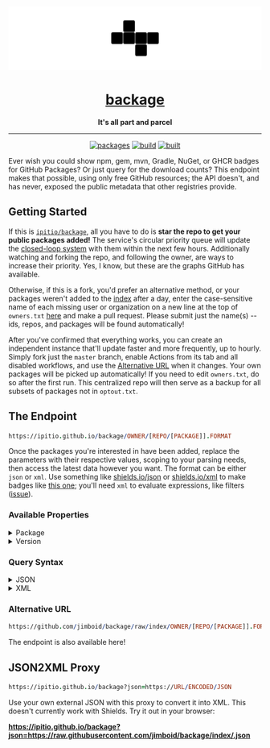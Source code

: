 <div align="center">

[![logo](logo-b.webp)](https://github.com/jimboid/backage)

# [backage](https://github.com/jimboid/backage)

**It's all part and parcel**

---

[![packages](https://img.shields.io/badge/dynamic/json?url=https%3A%2F%2Fgithub.com%2Fjimboid%2Fbackage%2Fraw%2Findex%2F.json&query=%24.packages&logo=github&logoColor=959da5&label=packages&labelColor=333a41&color=grey)](https://github.com/jimboid/backage/tree/index) [![build](https://github.com/jimboid/backage/actions/workflows/publish.yml/badge.svg)](https://github.com/jimboid/backage/pkgs/container/backage) [![built](https://img.shields.io/badge/dynamic/json?url=https%3A%2F%2Fgithub.com%2Fjimboid%2Fbackage%2Fraw%2Findex%2F.json&query=%24.date&logo=github&logoColor=959da5&label=built&labelColor=333a41&color=purple)](https://github.com/jimboid/backage/releases/latest)

</div>

Ever wish you could show npm, gem, mvn, Gradle, NuGet, or GHCR badges for GitHub Packages? Or just query for the download counts? This endpoint makes that possible, using only free GitHub resources; the API doesn't, and has never, exposed the public metadata that other registries provide.

## Getting Started

If this is [`ipitio/backage`](https://github.com/ipitio/backage), all you have to do is **star the repo to get your public packages added!** The service's circular priority queue will update the [closed-loop system](https://github.com/jimboid/backage/releases/latest) with them within the next few hours. Additionally watching and forking the repo, and following the owner, are ways to increase their priority. Yes, I know, but these are the graphs GitHub has available.

Otherwise, if this is a fork, you'd prefer an alternative method, or your packages weren't added to the [index](https://github.com/jimboid/backage/tree/index) after a day, enter the case-sensitive name of each missing user or organization on a new line at the top of `owners.txt` [here](https://github.com/jimboid/backage/edit/master/owners.txt) and make a pull request. Please submit just the name(s) -- ids, repos, and packages will be found automatically!

After you've confirmed that everything works, you can create an independent instance that'll update faster and more frequently, up to hourly. Simply fork just the `master` branch, enable Actions from its tab and all disabled workflows, and use the [Alternative URL](#alternative-url) when it changes. Your own packages will be picked up automatically! If you need to edit `owners.txt`, do so after the first run. This centralized repo will then serve as a backup for all subsets of packages not in `optout.txt`.

## The Endpoint

```prolog
https://ipitio.github.io/backage/OWNER/[REPO/[PACKAGE]].FORMAT
```

Once the packages you're interested in have been added, replace the parameters with their respective values, scoping to your parsing needs, then access the latest data however you want. The format can be either `json` or `xml`. Use something like [shields.io/json](https://shields.io/badges/dynamic-json-badge) or [shields.io/xml](https://shields.io/badges/dynamic-xml-badge) to make badges like [this one](https://github.com/badges/shields/issues/5594#issuecomment-2157626147); you'll need `xml` to evaluate expressions, like filters ([issue](https://github.com/ipitio/backage/issues/23)).

### Available Properties

<details>

<summary>Package</summary>

|       Property        |     Type     | Description                                             |
| :-------------------: | :----------: | ------------------------------------------------------- |
|      `owner_id`       |    number    | The ID of the owner                                     |
|     `owner_type`      |    string    | The type of owner (e.g. `users`)                        |
|    `package_type`     |    string    | The type of package (e.g. `container`)                  |
|        `owner`        |    string    | The owner of the package                                |
|        `repo`         |    string    | The repository of the package                           |
|       `package`       |    string    | The package name                                        |
|        `date`         |    string    | The most recent date the package was refreshed          |
|        `size`         |    string    | Formatted size of the latest version                    |
|      `versions`       |    string    | Formatted count of all versions recently tracked        |
|       `tagged`        |    string    | Formatted count of all tagged versions recently tracked |
|     `owner_rank`      |    string    | Formatted rank by downloads within the owner            |
|      `repo_rank`      |    string    | Formatted rank by downloads within the repository       |
|      `downloads`      |    string    | Formatted count of all downloads                        |
|   `downloads_month`   |    string    | Formatted count of all downloads in the last month      |
|   `downloads_week`    |    string    | Formatted count of all downloads in the last week       |
|    `downloads_day`    |    string    | Formatted count of all downloads in the last day        |
|      `raw_size`       |    number    | Size of the latest version, in bytes                    |
|    `raw_versions`     |    number    | Count of versions ever tracked                          |
|     `raw_tagged`      |    number    | Count of tagged versions ever tracked                   |
|   `raw_owner_rank`    |    number    | Rank by downloads within the owner                      |
|    `raw_repo_rank`    |    number    | Rank by downloads within the repository                 |
|    `raw_downloads`    |    number    | Count of all downloads                                  |
| `raw_downloads_month` |    number    | Count of all downloads in the last month                |
| `raw_downloads_week`  |    number    | Count of all downloads in the last week                 |
|  `raw_downloads_day`  |    number    | Count of all downloads in the last day                  |
|       `version`       | object array | The versions of the package (see below)                 |

</details>

<details>

<summary>Version</summary>

|       Property        |     Type     | Description                                    |
| :-------------------: | :----------: | ---------------------------------------------- |
|         `id`          |    number    | The ID of the version                          |
|        `name`         |    string    | The version name                               |
|        `date`         |    string    | The most recent date the version was refreshed |
|       `newest`        |   boolean    | Whether the version is the newest              |
|       `latest`        |   boolean    | Whether the version is the newest tagged       |
|        `size`         |    string    | Formatted size of the version                  |
|      `downloads`      |    string    | Formatted count of downloads                   |
|   `downloads_month`   |    string    | Formatted count of downloads in the last month |
|   `downloads_week`    |    string    | Formatted count of downloads in the last week  |
|    `downloads_day`    |    string    | Formatted number of downloads in the last day  |
|      `raw_size`       |    number    | Size of the version, in bytes                  |
|    `raw_downloads`    |    number    | Count of downloads                             |
| `raw_downloads_month` |    number    | Count of downloads in the last month           |
| `raw_downloads_week`  |    number    | Count of downloads in the last week            |
|  `raw_downloads_day`  |    number    | Count of downloads in the last day             |
|        `tags`         | string array | The tags of the version                        |

</details>

### Query Syntax

<details>

<summary>JSON</summary>

You can query a package for its properties, like size or version:

```jboss-cli
$.PROPERTY
```

```jboss-cli
$.size
```

Versions may be filtered in and tags out:

```jboss-cli
$.version[FILTER].PROPERTY
```

```jboss-cli
$.version[?(@.latest)].tags[?(@!="latest")]
```

As can packages in `owner[/repo]/.json` files:

```jboss-cli
$.[FILTER].PROPERTY
```

</details>

<details>

<summary>XML</summary>

You can query a package for its properties, like size or version:

```prolog
/xml/PROPERTY
```

```prolog
/xml/size
```

Versions can be filtered in and tags out:

```prolog
/xml/version[FILTER]/PROPERTY
```

```prolog
/xml/version[./latest[.="true"]]/tags[.!="latest"]
```

As can packages in `owner[/repo]/.xml` files:

```prolog
/xml/package[FILTER]/PROPERTY
```

</details>

### Alternative URL

```prolog
https://github.com/jimboid/backage/raw/index/OWNER/[REPO/[PACKAGE]].FORMAT
```

The endpoint is also available here!

## JSON2XML Proxy

```prolog
https://ipitio.github.io/backage?json=https://URL/ENCODED/JSON
```

Use your own external JSON with this proxy to convert it into XML. This doesn't currently work with Shields. Try it out in your browser:

**<https://ipitio.github.io/backage?json=https://raw.githubusercontent.com/jimboid/backage/index/.json>**
